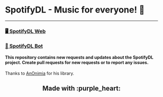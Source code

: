 # SpotifyDL - Music for everyone! :tada:
---

### <a href = 'https://spotifydl.live/'>:desktop_computer: SpotifyDL Web</a><br>
### <a href = 'https://t.me/spotifydl_mp3_bot/'>:robot: SpotifyDL Bot</a><br>

#### This repository contains new requests and updates about the SpotifyDL project. Create pull requests for new requests or to report any issues.
Thanks to <a href='https://github.com/An0nimia/'>AnOnimia</a> for his library.
<h2 align = 'center'>Made with :purple_heart:</h2>
